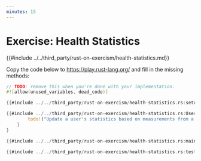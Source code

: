```yaml
---
minutes: 15
---
```


# Exercise: Health Statistics

{{#include ../../third_party/rust-on-exercism/health-statistics.md}}

Copy the code below to <https://play.rust-lang.org/> and fill in the missing
methods:

```rust
// TODO: remove this when you're done with your implementation.
#![allow(unused_variables, dead_code)]

{{#include ../../third_party/rust-on-exercism/health-statistics.rs:setup}}

{{#include ../../third_party/rust-on-exercism/health-statistics.rs:User_visit_doctor}}
        todo!("Update a user's statistics based on measurements from a visit to the doctor")
    }
}

{{#include ../../third_party/rust-on-exercism/health-statistics.rs:main}}

{{#include ../../third_party/rust-on-exercism/health-statistics.rs:tests}}
```
